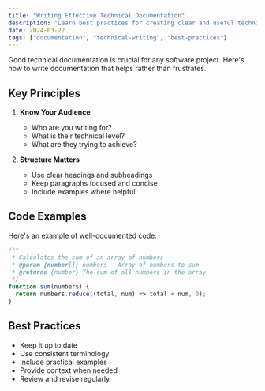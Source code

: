 ```yaml
---
title: "Writing Effective Technical Documentation"
description: "Learn best practices for creating clear and useful technical documentation."
date: 2024-03-22
tags: ["documentation", "technical-writing", "best-practices"]
---
```


Good technical documentation is crucial for any software project. Here's how to write documentation that helps rather than frustrates.

## Key Principles

1. **Know Your Audience**
   - Who are you writing for?
   - What is their technical level?
   - What are they trying to achieve?

2. **Structure Matters**
   - Use clear headings and subheadings
   - Keep paragraphs focused and concise
   - Include examples where helpful

## Code Examples

Here's an example of well-documented code:

```javascript
/**
 * Calculates the sum of an array of numbers
 * @param {number[]} numbers - Array of numbers to sum
 * @returns {number} The sum of all numbers in the array
 */
function sum(numbers) {
  return numbers.reduce((total, num) => total + num, 0);
}
```

## Best Practices

- Keep it up to date
- Use consistent terminology
- Include practical examples
- Provide context when needed
- Review and revise regularly
